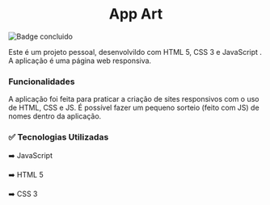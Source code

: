 <h1 align="center">App Art</h1>

![Badge concluido](https://img.shields.io/badge/Status-CONCLUIDO-success)

<p>Este é um projeto pessoal, desenvolvildo com HTML 5, CSS 3 e JavaScript . A aplicação é uma página web responsiva.</p>

<h3>Funcionalidades</h3>

A aplicação foi feita para praticar a criação de sites responsivos com o uso de HTML, CSS e JS. É possível fazer um pequeno sorteio (feito com JS) de nomes dentro da aplicação.

<h3>✅ Tecnologias Utilizadas</h3>

➡️ JavaScript

➡️ HTML 5

➡️ CSS 3
